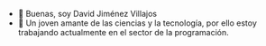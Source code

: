 - 👋 Buenas, soy David Jiménez Villajos
- 👀 Un joven amante de las ciencias y la tecnología, por ello estoy trabajando actualmente en el sector de la programación.


<!---
David-DAM/David-DAM is a ✨ special ✨ repository because its `README.md` (this file) appears on your GitHub profile.
You can click the Preview link to take a look at your changes.
--->
